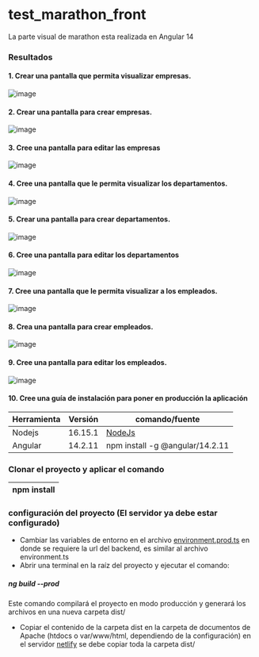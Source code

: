 # test_marathon_front
La parte visual de marathon esta realizada en Angular 14


### Resultados
#### 1. Crear una pantalla que permita visualizar empresas. 

![image](https://github.com/JeffersonOmarDiaz/test_marathon_front/assets/32933851/93cb1476-07d5-4204-be5d-a1cff3afd1d0)

#### 2. Crear una pantalla para crear empresas. 
![image](https://github.com/JeffersonOmarDiaz/test_marathon_front/assets/32933851/7a235fac-27b6-4585-aea9-770287efda2a)

#### 3. Cree una pantalla para editar las empresas
![image](https://github.com/JeffersonOmarDiaz/test_marathon_front/assets/32933851/f0fae7e2-d43d-4858-a8bc-ea2a998aaf59)

#### 4. Cree una pantalla que le permita visualizar los departamentos.
![image](https://github.com/JeffersonOmarDiaz/test_marathon_front/assets/32933851/ba98b6ce-edbe-4ec1-8f67-83c818b5b1f3)

#### 5. Crear una pantalla para crear departamentos. 
![image](https://github.com/JeffersonOmarDiaz/test_marathon_front/assets/32933851/3db7750c-27d2-4bc8-b22b-e5e4bbca79ad)

#### 6. Cree una pantalla para editar los departamentos
![image](https://github.com/JeffersonOmarDiaz/test_marathon_front/assets/32933851/2f1e8d14-89a5-481a-b6f8-9ab4502e4a1d)

#### 7. Cree una pantalla que le permita visualizar a los empleados. 
![image](https://github.com/JeffersonOmarDiaz/test_marathon_front/assets/32933851/48b4e515-d4fa-4952-a149-229b190473de)

#### 8. Crea una pantalla para crear empleados. 
![image](https://github.com/JeffersonOmarDiaz/test_marathon_front/assets/32933851/21d8a023-67ae-457b-a6b3-71be1e11e558)

#### 9. Cree una pantalla para editar los empleados. 
![image](https://github.com/JeffersonOmarDiaz/test_marathon_front/assets/32933851/d182f1c2-0eee-405c-a9db-a0c3aebad1bc)

#### 10. Cree una guía de instalación para poner en producción la aplicación
| Herramienta      | Versión | comando/fuente |
| ------------- | ----------:| ------------- |
| Nodejs  | 16.15.1 |[NodeJs](https://nodejs.org/es/download) |
| Angular     |   14.2.11 |npm install -g @angular/14.2.11|

### Clonar el proyecto y aplicar el comando
| npm install |
| ----------- |
### configuración del proyecto (El servidor ya debe estar configurado)
- Cambiar las variables de entorno en el archivo [environment.prod.ts](https://github.com/JeffersonOmarDiaz/test_marathon_front/blob/main/src/environments/environment.prod.ts) en donde se requiere la url del backend, es similar al archivo environment.ts
-  Abrir una terminal en la raíz del proyecto y ejecutar el  comando:
##### ng build --prod
 Este comando compilará el proyecto en modo producción y generará los archivos en una nueva carpeta dist/
- Copiar el contenido de la carpeta dist  en la carpeta de documentos de Apache (htdocs o var/www/html, dependiendo de la configuración) en el servidor [netlify](https://www.netlify.com/) se debe copiar toda la carpeta dist/ 

